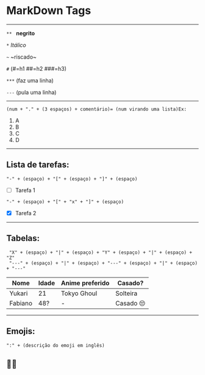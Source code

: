 # MarkDown Tags
***
`** ` **negrito**

` * ` *Itálico*

` ~ ` ~riscado~

` # ` (#=h1 ##=h2 ###=h3)

` *** ` (faz uma linha)

` --- ` (pula uma linha)
***

` (num + "." + (3 espaços) + comentário)= (num virando uma lista)Ex: `


1.   A
1.   B
1.   C
1.   D

*** 
## Lista de tarefas: 
` "-" + (espaço) + "[" + (espaço) + "]" + (espaço) `
- [ ] Tarefa 1

` "-" + (espaço) + "[" + "x" + "]" + (espaço) `
- [x] Tarefa 2

***
## Tabelas:
```
 "X" + (espaço) + "|" + (espaço) + "Y" + (espaço) + "|" + (espaço) + "Z"
 "---" + (espaço) + "|" + (espaço) + "---" + (espaço) + "|" + (espaço) + "---"

```
Nome | Idade | Anime preferido | Casado?
--- | --- | --- | ---
Yukari | 21 | Tokyo Ghoul | Solteira
Fabiano | 48? | - | Casado 😔

***
## Emojis:
` ":" + (descrição do emoji em inglês) `
## 🙂🐱





